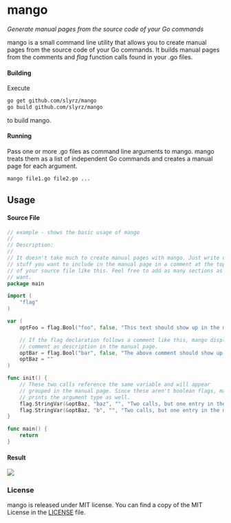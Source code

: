 # mango

*Generate manual pages from the source code of your Go commands*

mango is a small command line utility that allows you to create manual
pages from the source code of your Go commands. It builds manual pages from
the comments and *flag* function calls found in your .go files.

#### Building

Execute
```bash
go get github.com/slyrz/mango
go build github.com/slyrz/mango
```
to build mango.

#### Running

Pass one or more .go files as command line arguments to mango.
mango treats them as a list of independent Go commands and creates a
manual page for each argument.

```bash
mango file1.go file2.go ...
```

## Usage

#### Source File

```go
// example - shows the basic usage of mango
//
// Description:
//
// It doesn't take much to create manual pages with mango. Just write down
// stuff you want to include in the manual page in a comment at the top
// of your source file like this. Feel free to add as many sections as you
// want.
package main

import (
	"flag"
)

var (
	optFoo = flag.Bool("foo", false, "This text should show up in the manual page.")

	// If the flag declaration follows a comment like this, mango displays the
	// comment as description in the manual page.
	optBar = flag.Bool("bar", false, "The above comment should show up in the manual page.")
	optBaz = ""
)

func init() {
	// These two calls reference the same variable and will appear
	// grouped in the manual page. Since these aren't boolean flags, mango
	// prints the argument type as well.
	flag.StringVar(&optBaz, "baz", "", "Two calls, but one entry in the manual.")
	flag.StringVar(&optBaz, "b", "", "Two calls, but one entry in the manual.")
}

func main() {
	return
}
```

#### Result

![](example/example.png)

### License

mango is released under MIT license.
You can find a copy of the MIT License in the [LICENSE](./LICENSE) file.

